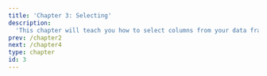 ```yaml
---
title: 'Chapter 3: Selecting'
description:
  'This chapter will teach you how to select columns from your data frame.'
prev: /chapter2
next: /chapter4
type: chapter
id: 3
---
```

